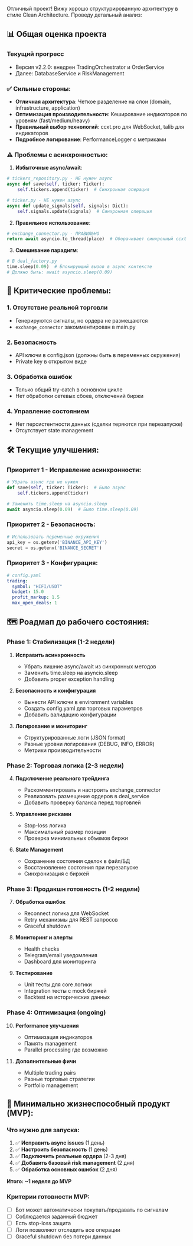 Отличный проект! Вижу хорошо структурированную архитектуру в стиле Clean Architecture. Проведу детальный анализ:

## 📊 Общая оценка проекта

### Текущий прогресс
- Версия v2.2.0: внедрен TradingOrchestrator и OrderService
- Далее: DatabaseService и RiskManagement

### ✅ Сильные стороны:
- **Отличная архитектура**: Четкое разделение на слои (domain, infrastructure, application)
- **Оптимизация производительности**: Кеширование индикаторов по уровням (fast/medium/heavy)
- **Правильный выбор технологий**: ccxt.pro для WebSocket, talib для индикаторов
- **Подробное логирование**: PerformanceLogger с метриками

### ⚠️ Проблемы с асинхронностью:

1. **Избыточные async/await**:
```python
# tickers_repository.py - НЕ нужен async
async def save(self, ticker: Ticker):
    self.tickers.append(ticker)  # Синхронная операция

# ticker.py - НЕ нужен async  
async def update_signals(self, signals: Dict):
    self.signals.update(signals)  # Синхронная операция
```

2. **Правильное использование**:
```python
# exchange_connector.py - ПРАВИЛЬНО
return await asyncio.to_thread(place)  # Оборачивает синхронный ccxt
```

3. **Смешивание парадигм**:
```python
# В deal_factory.py
time.sleep(0.09)  # Блокирующий вызов в async контексте
# Должно быть: await asyncio.sleep(0.09)
```

## 🔧 Критические проблемы:

### 1. **Отсутствие реальной торговли**
- Генерируются сигналы, но ордера не размещаются
- `exchange_connector` закомментирован в main.py

### 2. **Безопасность**
- API ключи в config.json (должны быть в переменных окружения)
- Private key в открытом виде

### 3. **Обработка ошибок**
- Только общий try-catch в основном цикле
- Нет обработки сетевых сбоев, отключений биржи

### 4. **Управление состоянием**
- Нет персистентности данных (сделки теряются при перезапуске)
- Отсутствует state management

## 🛠️ Текущие улучшения:

### Приоритет 1 - Исправление асинхронности:
```python
# Убрать async где не нужен
def save(self, ticker: Ticker):  # Было async
    self.tickers.append(ticker)

# Заменить time.sleep на asyncio.sleep
await asyncio.sleep(0.09)  # Было time.sleep(0.09)
```

### Приоритет 2 - Безопасность:
```python
# Использовать переменные окружения
api_key = os.getenv('BINANCE_API_KEY')
secret = os.getenv('BINANCE_SECRET')
```

### Приоритет 3 - Конфигурация:
```yaml
# config.yaml
trading:
  symbol: "HIFI/USDT"
  budget: 15.0
  profit_markup: 1.5
  max_open_deals: 1
```

## 🗺️ Роадмап до рабочего состояния:

### Phase 1: Стабилизация (1-2 недели)
1. **Исправить асинхронность**
    - Убрать лишние async/await из синхронных методов
    - Заменить time.sleep на asyncio.sleep
    - Добавить proper exception handling

2. **Безопасность и конфигурация**
    - Вынести API ключи в environment variables
    - Создать config.yaml для торговых параметров
    - Добавить валидацию конфигурации

3. **Логирование и мониторинг**
    - Структурированные логи (JSON format)
    - Разные уровни логирования (DEBUG, INFO, ERROR)
    - Метрики производительности

### Phase 2: Торговая логика (2-3 недели)
4. **Подключение реального трейдинга**
    - Раскомментировать и настроить exchange_connector
    - Реализовать размещение ордеров в deal_service
    - Добавить проверку баланса перед торговлей

5. **Управление рисками**
    - Stop-loss логика
    - Максимальный размер позиции
    - Проверка минимальных объемов биржи

6. **State Management**
    - Сохранение состояния сделок в файл/БД
    - Восстановление состояния при перезапуске
    - Синхронизация с биржей

### Phase 3: Продакшн готовность (1-2 недели)
7. **Обработка ошибок**
    - Reconnect логика для WebSocket
    - Retry механизмы для REST запросов
    - Graceful shutdown

8. **Мониторинг и алерты**
    - Health checks
    - Telegram/email уведомления
    - Dashboard для мониторинга

9. **Тестирование**
    - Unit тесты для core логики
    - Integration тесты с mock биржей
    - Backtest на исторических данных

### Phase 4: Оптимизация (ongoing)
10. **Performance улучшения**
    - Оптимизация индикаторов
    - Память management
    - Parallel processing где возможно

11. **Дополнительные фичи**
    - Multiple trading pairs
    - Разные торговые стратегии
    - Portfolio management

## 🎯 Минимально жизнеспособный продукт (MVP):

### Что нужно для запуска:
1. ✅ **Исправить async issues** (1 день)
2. ✅ **Настроить безопасность** (1 день)
3. ✅ **Подключить реальные ордера** (2-3 дня)
4. ✅ **Добавить базовый risk management** (2 дня)
5. ✅ **Обработка основных ошибок** (2 дня)

**Итого: ~1 неделя до MVP**

### Критерии готовности MVP:
- [ ] Бот может автоматически покупать/продавать по сигналам
- [ ] Соблюдается заданный бюджет
- [ ] Есть stop-loss защита
- [ ] Логи позволяют отследить все операции
- [ ] Graceful shutdown без потери данных